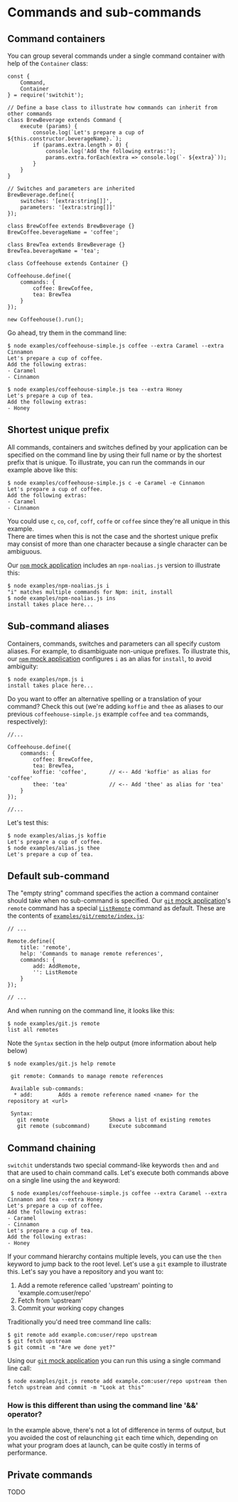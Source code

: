 # Commands and sub-commands

## Command containers

You can group several commands under a single command container with help of the `Container` class:

    const {
        Command,
        Container
    } = require('switchit');
    
    // Define a base class to illustrate how commands can inherit from other commands
    class BrewBeverage extends Command {
        execute (params) {
            console.log(`Let's prepare a cup of ${this.constructor.beverageName}.`);
            if (params.extra.length > 0) {
                console.log('Add the following extras:');
                params.extra.forEach(extra => console.log(`- ${extra}`));
            }
        }
    }
    
    // Switches and parameters are inherited
    BrewBeverage.define({
        switches: '[extra:string[]]',
        parameters: '[extra:string[]]'
    });
    
    class BrewCoffee extends BrewBeverage {}
    BrewCoffee.beverageName = 'coffee';
    
    class BrewTea extends BrewBeverage {}
    BrewTea.beverageName = 'tea';
    
    class Coffeehouse extends Container {}
    
    Coffeehouse.define({
        commands: {
            coffee: BrewCoffee,
            tea: BrewTea
        }
    });
    
    new Coffeehouse().run();

Go ahead, try them in the command line:

    $ node examples/coffeehouse-simple.js coffee --extra Caramel --extra Cinnamon
    Let's prepare a cup of coffee.
    Add the following extras:
    - Caramel
    - Cinnamon
    
    $ node examples/coffeehouse-simple.js tea --extra Honey
    Let's prepare a cup of tea.
    Add the following extras:
    - Honey
    
## Shortest unique prefix

All commands, containers and switches defined by your application can be specified on the command
line by using their full name or by the shortest prefix that is unique. To illustrate, you can run
the commands in our example above like this:

    $ node examples/coffeehouse-simple.js c -e Caramel -e Cinnamon
    Let's prepare a cup of coffee.
    Add the following extras:
    - Caramel
    - Cinnamon

You could use `c`, `co`, `cof`, `coff`, `coffe` or `coffee` since they're all unique in this example.  
There are times when this is not the case and the shortest unique prefix may consist of more than one
character because a single character can be ambiguous.

Our [`npm` mock application](../../examples/npm) includes an `npm-noalias.js` version to illustrate this:
 
    $ node examples/npm-noalias.js i
    "i" matches multiple commands for Npm: init, install
    $ node examples/npm-noalias.js ins
    install takes place here...

## Sub-command aliases

Containers, commands, switches and parameters can all specify custom aliases. For example, to
disambiguate non-unique prefixes. To illustrate this, our [`npm` mock application](../../examples/npm)
configures `i` as an alias for `install`, to avoid ambiguity:
                 
    $ node examples/npm.js i
    install takes place here...

Do you want to offer an alternative spelling or a translation of your command?
Check this out (we're adding `koffie` and `thee` as aliases to our previous `coffeehouse-simple.js`
example `coffee` and `tea` commands, respectively):

    //...
    
    Coffeehouse.define({
        commands: {
            coffee: BrewCoffee,
            tea: BrewTea,
            koffie: 'coffee',       // <-- Add 'koffie' as alias for 'coffee'
            thee: 'tea'             // <-- Add 'thee' as alias for 'tea'
        }
    });
    
    //...
    
Let's test this:

    $ node examples/alias.js koffie
    Let's prepare a cup of coffee.
    $ node examples/alias.js thee
    Let's prepare a cup of tea.

## Default sub-command

The "empty string" command specifies the action a command container should take when no
sub-command is specified. Our [`git` mock application](../../examples/git)'s `remote` command has a
special [`ListRemote`](../../examples/git/remote/ls.js) command as default. These are the contents
of [`examples/git/remote/index.js`](../../examples/git/remote/index.js):

    // ... 
    
    Remote.define({
        title: 'remote',
        help: 'Commands to manage remote references',
        commands: {
            add: AddRemote,
            '': ListRemote
        }
    });
    
    // ... 

And when running on the command line, it looks like this:

    $ node examples/git.js remote
    list all remotes

Note  the `Syntax` section in the help output (more information about help below)

    $ node examples/git.js help remote
                           
     git remote: Commands to manage remote references
     
     Available sub-commands:
      * add:        Adds a remote reference named <name> for the repository at <url>        
     
     Syntax:
       git remote                   Shows a list of existing remotes
       git remote (subcommand)      Execute subcommand

## Command chaining

`switchit` understands two special command-like keywords `then` and `and` that are used to chain
command calls. Let's execute both commands above on a single line using the `and` keyword:

     $ node examples/coffeehouse-simple.js coffee --extra Caramel --extra Cinnamon and tea --extra Honey
    Let's prepare a cup of coffee.
    Add the following extras:
    - Caramel
    - Cinnamon
    Let's prepare a cup of tea.
    Add the following extras:
    - Honey

If your command hierarchy contains multiple levels, you can use the `then` keyword to jump back to
the root level. Let's use a `git` example to illustrate this. Let's say you have a repository and
you want to:

1. Add a remote reference called 'upstream' pointing to 'example.com:user/repo'
2. Fetch from 'upstream'
3. Commit your working copy changes

Traditionally you'd need tree command line calls:

    $ git remote add example.com:user/repo upstream
    $ git fetch upstream
    $ git commit -m "Are we done yet?"
    
Using our [`git` mock application](../../examples/git) you can run this using a single command line call:

    $ node examples/git.js remote add example.com:user/repo upstream then fetch upstream and commit -m "Look at this"

### How is this different than using the command line '&&' operator?

In the example above, there's not a lot of difference in terms of output, but you avoided the cost
of relaunching `git` each time which, depending on what your program does at launch, can be quite
costly in terms of performance.

## Private commands
TODO
